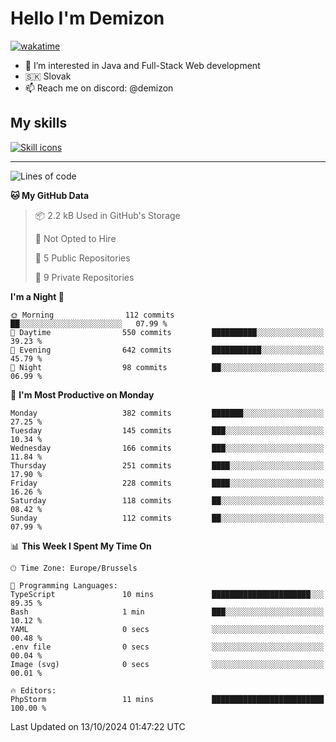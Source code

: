 # Hello I'm Demizon
[![wakatime](https://wakatime.com/badge/user/6ad1949f-d6d7-44f9-9eee-c35e54cc499b.svg)](https://wakatime.com/@6ad1949f-d6d7-44f9-9eee-c35e54cc499b)
- 👀 I’m interested in Java and Full-Stack Web development
- 🇸🇰 Slovak
- 📫 Reach me on discord: @demizon

## My skills
[![Skill icons](https://skillicons.dev/icons?i=java,js,ts,html,css,react,nextjs,tailwind,supabase,py,git,docker,linux,mysql,postgres,mongo&theme=dark)](https://github.com/Demizon3433)

---

<!--START_SECTION:waka-->
![Lines of code](https://img.shields.io/badge/From%20Hello%20World%20I%27ve%20Written-401.2%20thousand%20lines%20of%20code-blue)

**🐱 My GitHub Data** 

> 📦 2.2 kB Used in GitHub's Storage 
 > 
> 🚫 Not Opted to Hire
 > 
> 📜 5 Public Repositories 
 > 
> 🔑 9 Private Repositories 
 > 
**I'm a Night 🦉** 

```text
🌞 Morning                112 commits         ██░░░░░░░░░░░░░░░░░░░░░░░   07.99 % 
🌆 Daytime                550 commits         ██████████░░░░░░░░░░░░░░░   39.23 % 
🌃 Evening                642 commits         ███████████░░░░░░░░░░░░░░   45.79 % 
🌙 Night                  98 commits          ██░░░░░░░░░░░░░░░░░░░░░░░   06.99 % 
```
📅 **I'm Most Productive on Monday** 

```text
Monday                   382 commits         ███████░░░░░░░░░░░░░░░░░░   27.25 % 
Tuesday                  145 commits         ███░░░░░░░░░░░░░░░░░░░░░░   10.34 % 
Wednesday                166 commits         ███░░░░░░░░░░░░░░░░░░░░░░   11.84 % 
Thursday                 251 commits         ████░░░░░░░░░░░░░░░░░░░░░   17.90 % 
Friday                   228 commits         ████░░░░░░░░░░░░░░░░░░░░░   16.26 % 
Saturday                 118 commits         ██░░░░░░░░░░░░░░░░░░░░░░░   08.42 % 
Sunday                   112 commits         ██░░░░░░░░░░░░░░░░░░░░░░░   07.99 % 
```


📊 **This Week I Spent My Time On** 

```text
🕑︎ Time Zone: Europe/Brussels

💬 Programming Languages: 
TypeScript               10 mins             ██████████████████████░░░   89.35 % 
Bash                     1 min               ███░░░░░░░░░░░░░░░░░░░░░░   10.12 % 
YAML                     0 secs              ░░░░░░░░░░░░░░░░░░░░░░░░░   00.48 % 
.env file                0 secs              ░░░░░░░░░░░░░░░░░░░░░░░░░   00.04 % 
Image (svg)              0 secs              ░░░░░░░░░░░░░░░░░░░░░░░░░   00.01 % 

🔥 Editors: 
PhpStorm                 11 mins             █████████████████████████   100.00 % 
```


 Last Updated on 13/10/2024 01:47:22 UTC
<!--END_SECTION:waka-->
